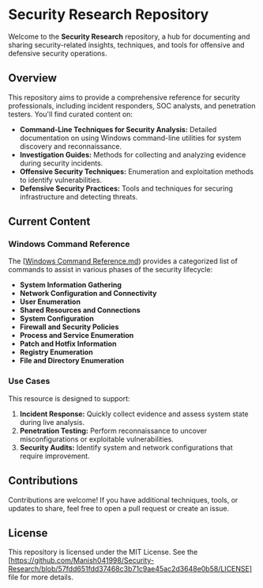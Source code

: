 # Security Research Repository

Welcome to the **Security Research** repository, a hub for documenting and sharing security-related insights, techniques, and tools for offensive and defensive security operations.

## Overview

This repository aims to provide a comprehensive reference for security professionals, including incident responders, SOC analysts, and penetration testers. You'll find curated content on:

- **Command-Line Techniques for Security Analysis:** Detailed documentation on using Windows command-line utilities for system discovery and reconnaissance.
- **Investigation Guides:** Methods for collecting and analyzing evidence during security incidents.
- **Offensive Security Techniques:** Enumeration and exploitation methods to identify vulnerabilities.
- **Defensive Security Practices:** Tools and techniques for securing infrastructure and detecting threats.

## Current Content

### Windows Command Reference
The [[Windows Command Reference.md](https://github.com/Manish041998/Security-Research/blob/22db0e6d63379777d3a7dbfdba72f26040f4dc86/Windows%20Command%20Reference.md)) provides a categorized list of commands to assist in various phases of the security lifecycle:
- **System Information Gathering**
- **Network Configuration and Connectivity**
- **User Enumeration**
- **Shared Resources and Connections**
- **System Configuration**
- **Firewall and Security Policies**
- **Process and Service Enumeration**
- **Patch and Hotfix Information**
- **Registry Enumeration**
- **File and Directory Enumeration**

### Use Cases
This resource is designed to support:
1. **Incident Response:** Quickly collect evidence and assess system state during live analysis.
2. **Penetration Testing:** Perform reconnaissance to uncover misconfigurations or exploitable vulnerabilities.
3. **Security Audits:** Identify system and network configurations that require improvement.

## Contributions
Contributions are welcome! If you have additional techniques, tools, or updates to share, feel free to open a pull request or create an issue.

## License
This repository is licensed under the MIT License. See the [https://github.com/Manish041998/Security-Research/blob/57fdd651fdd37468c3b71c9ae45ac2d3648e0b58/LICENSE] file for more details.
